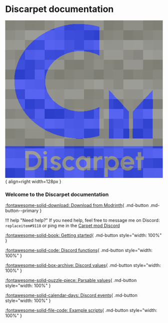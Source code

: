 # Discarpet documentation

![Discarpet logo](./assets/logo.png){ align=right width=128px }

### Welcome to the Discarpet documentation

[:fontawesome-solid-download: Download from Modrinth](https://modrinth.com/mod/discarpet){ .md-button .md-button--primary }

!!! help "Need help?"
    If you need help, feel free to message me on Discord: `replaceitem#9118`
    or ping me in the [Carpet mod Discord](https://discord.gg/gn99m4QRY4)

[:fontawesome-solid-book: Getting started](./setup){ .md-button style="width: 100%" }

[:fontawesome-solid-code: Discord functions](./functions){ .md-button style="width: 100%" }

[:fontawesome-solid-box-archive: Discord values](./values){ .md-button style="width: 100%" }

[:fontawesome-solid-puzzle-piece: Parsable values](./parsable){ .md-button style="width: 100%" }

[:fontawesome-solid-calendar-days: Discord events](./events){ .md-button style="width: 100%" }

[:fontawesome-solid-file-code: Example scripts](./examples){ .md-button style="width: 100%" }